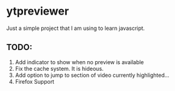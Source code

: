 ytpreviewer
===========

Just a simple project that I am using to learn javascript.

TODO:
-----
1. Add indicator to show when no preview is available
1. Fix the cache system. It is hideous.
2. Add option to jump to section of video currently highlighted...
4. Firefox Support

